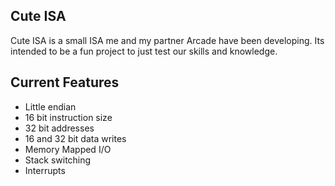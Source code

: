 ## Cute ISA

Cute ISA is a small ISA me and my partner Arcade have been developing.
Its intended to be a fun project to just test our skills and knowledge.

## Current Features
- Little endian
- 16 bit instruction size
- 32 bit addresses
- 16 and 32 bit data writes
- Memory Mapped I/O
- Stack switching
- Interrupts
